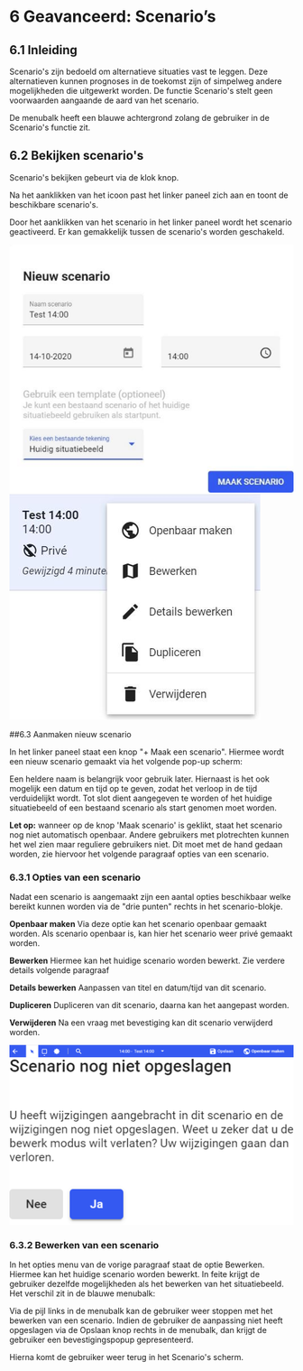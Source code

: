 # 6  Geavanceerd: Scenario’s 
## 6.1  Inleiding 
Scenario's zijn bedoeld om alternatieve situaties vast te leggen. Deze alternatieven kunnen 
prognoses in de toekomst zijn of simpelweg andere mogelijkheden die uitgewerkt worden. 
De functie Scenario's stelt geen voorwaarden aangaande de aard van het scenario.  
 
De menubalk heeft een blauwe achtergrond zolang de gebruiker in de Scenario's functie zit. 
 
## 6.2 Bekijken scenario's 
Scenario's bekijken gebeurt via de klok knop. 
 
Na het aanklikken van het icoon past het linker paneel zich aan en 
toont de beschikbare scenario's. 
 
Door het aanklikken van het scenario in het linker paneel wordt 
het scenario geactiveerd. Er kan gemakkelijk tussen de scenario's 
worden geschakeld. 
 
![](images/lcms-plot-handleiding-35_2.jpg)  
![](images/lcms-plot-handleiding-35_3.jpg)  

##6.3 Aanmaken nieuw scenario

In het linker paneel staat een knop "+ Maak een 
scenario". Hiermee wordt een nieuw scenario 
gemaakt via het volgende pop-up scherm: 
 
Een heldere naam is belangrijk voor gebruik 
later. Hiernaast is het ook mogelijk een datum 
en tijd op te geven, zodat het verloop in de tijd 
verduidelijkt wordt. Tot slot dient aangegeven te 
worden of het huidige situatiebeeld of een 
bestaand scenario als start genomen moet 
worden. 
 
**Let op:** wanneer op de knop 'Maak scenario' is 
geklikt, staat het scenario nog niet automatisch openbaar. Andere gebruikers met 
plotrechten kunnen het wel zien maar reguliere gebruikers niet. Dit moet met de hand 
gedaan worden, zie hiervoor het volgende paragraaf opties van een scenario. 
 
### 6.3.1 Opties van een scenario

Nadat een scenario is aangemaakt zijn een aantal opties beschikbaar welke bereikt kunnen 
worden via de "drie punten" rechts in het scenario-blokje. 
 
**Openbaar maken** 
Via deze optie kan het scenario openbaar gemaakt 
worden. Als scenario openbaar is, kan hier het 
scenario weer privé gemaakt worden. 
 
**Bewerken** 
Hiermee kan het huidige scenario worden bewerkt. 
Zie verdere details volgende paragraaf 
 
**Details bewerken** 
Aanpassen van titel en datum/tijd van dit scenario. 
 
**Dupliceren** 
Dupliceren van dit scenario, daarna kan het aangepast worden. 
 
**Verwijderen** 
Na een vraag met bevestiging kan dit scenario verwijderd worden. 

![](images/lcms-plot-handleiding-36_2.png)  
![](images/lcms-plot-handleiding-36_3.png)  

### 6.3.2 Bewerken van een scenario

In het opties menu van de vorige paragraaf staat de optie Bewerken. Hiermee kan het 
huidige scenario worden bewerkt. In feite krijgt de gebruiker dezelfde mogelijkheden als het 
bewerken van het situatiebeeld. Het verschil zit in de blauwe menubalk: 
 
Via de pijl links in de menubalk kan de gebruiker 
weer stoppen met het bewerken van een scenario. 
Indien de gebruiker de aanpassing niet heeft 
opgeslagen via de Opslaan knop rechts in de 
menubalk, dan krijgt de gebruiker een 
bevestigingspopup gepresenteerd. 
 
Hierna komt de gebruiker weer terug in het 
Scenario's scherm. 
